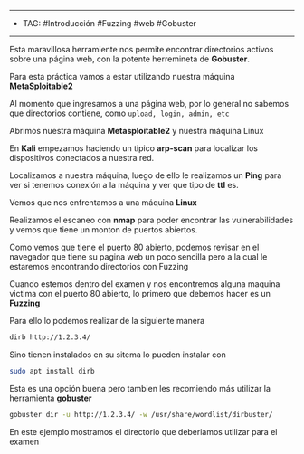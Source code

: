 
---
- TAG: #Introducción #Fuzzing #web #Gobuster
---
Esta maravillosa herramiente nos permite encontrar directorios activos sobre una página web, con la potente herremineta de **Gobuster**.

Para esta práctica vamos a estar utilizando nuestra máquina **MetaSploitable2**

Al momento que ingresamos a una página web, por lo general no sabemos que directorios contiene, como `upload, login, admin, etc`

Abrimos nuestra máquina **Metasploitable2** y nuestra máquina Linux

En **Kali** empezamos haciendo un tipico **arp-scan** para localizar los dispositivos conectados a nuestra red.

Localizamos a nuestra máquina, luego de ello le realizamos un **Ping** para ver si tenemos conexión a la máquina y ver que tipo de **ttl** es.

Vemos que nos enfrentamos a una máquina **Linux**

Realizamos el escaneo con **nmap** para poder encontrar las vulnerabilidades y vemos que tiene un monton de puertos abiertos.

Como vemos que tiene el puerto 80 abierto, podemos revisar en el navegador que tiene su pagina  web un poco sencilla pero a la cual le estaremos encontrando directorios con Fuzzing

Cuando estemos dentro del examen y nos encontremos alguna maquina victima con el puerto 80 abierto, lo primero que debemos hacer es un **Fuzzing** 

Para ello lo podemos realizar de la siguiente manera

```bash
dirb http://1.2.3.4/
```

Sino tienen instalados en su sitema lo pueden instalar con 

```bash
sudo apt install dirb
```

Esta es una opción buena pero tambien les recomiendo más utilizar la herramienta **gobuster**

```bash
gobuster dir -u http://1.2.3.4/ -w /usr/share/wordlist/dirbuster/
```

En este ejemplo mostramos el directorio que deberiamos utilizar para el examen 
